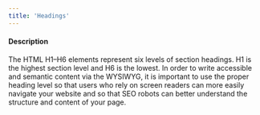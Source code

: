 ```yaml
---
title: 'Headings'
---
```

#### Description
The HTML H1–H6 elements represent six levels of section headings. H1 is the highest section level and H6 is the lowest. In order to write accessible and semantic content via the WYSIWYG, it is important to use the proper heading level so that users who rely on screen readers can more easily navigate your website and so that SEO robots can better understand the structure and content of your page.

